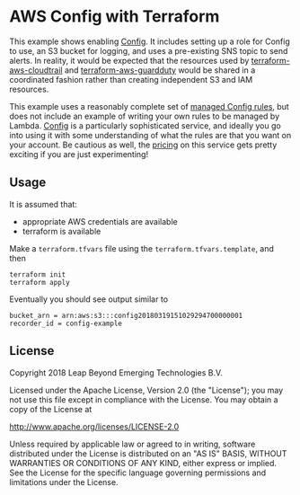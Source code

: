 # AWS Config with Terraform

This example shows enabling [Config](https://aws.amazon.com/documentation/config/). It includes setting up
a role for Config to use, an S3 bucket for logging, and uses a pre-existing SNS topic to send alerts.
In reality, it would be expected that the resources used by [terraform-aws-cloudtrail](https://github.com/LeapBeyond/terraform-aws-cloudtrail)
and [terraform-aws-guardduty](https://github.com/LeapBeyond/terraform-aws-guardduty) would be shared in a coordinated
fashion rather than creating independent S3 and IAM resources.

This example uses a reasonably complete set of [managed Config rules](https://docs.aws.amazon.com/config/latest/developerguide/managed-rules-by-aws-config.html),
but does not include an example of writing your own rules to be managed by Lambda. [Config](https://aws.amazon.com/documentation/config/) is a particularly
sophisticated service, and ideally you go into using it with some understanding of what the rules are that you want on your account. Be cautious as well,
the [pricing](https://aws.amazon.com/config/pricing/) on this service gets pretty exciting if you are just experimenting!

## Usage
It is assumed that:
 - appropriate AWS credentials are available
 - terraform is available

Make a `terraform.tfvars` file using the `terraform.tfvars.template`, and then

```
terraform init
terraform apply
```

Eventually you should see output similar to

```
bucket_arn = arn:aws:s3:::config20180319151029294700000001
recorder_id = config-example
```


## License
Copyright 2018 Leap Beyond Emerging Technologies B.V.

Licensed under the Apache License, Version 2.0 (the "License");
you may not use this file except in compliance with the License.
You may obtain a copy of the License at

   http://www.apache.org/licenses/LICENSE-2.0

Unless required by applicable law or agreed to in writing, software
distributed under the License is distributed on an "AS IS" BASIS,
WITHOUT WARRANTIES OR CONDITIONS OF ANY KIND, either express or implied.
See the License for the specific language governing permissions and
limitations under the License.
